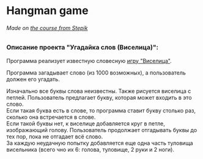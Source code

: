 # Hangman game
###### Made on [the course from Stepik](https://stepik.org/course/58852/info)

### Описание проекта "Угадайка слов (Виселица)": 

Программа реализует известную словесную [игру "Виселица"](https://ru.wikipedia.org/wiki/%D0%92%D0%B8%D1%81%D0%B5%D0%BB%D0%B8%D1%86%D0%B0_(%D0%B8%D0%B3%D1%80%D0%B0)).

Программа загадывает слово (из 1000 возможных), а пользователь должен его угадать.  

Изначально все буквы слова неизвестны. Также рисуется виселица с петлей. Пользователь предлагает букву, которая может входить в это слово.  
Если такая буква есть в слове, то программа ставит букву столько раз, сколько она встречается в слове.  
Если такой буквы нет, к виселице добавляется круг в петле, изображающий голову. Пользователь продолжает отгадывать буквы до тех пор, пока не отгадает всё слово.  
За каждую неудачную попытку добавляется еще одна часть туловища висельника (всего чно их 6: голова, туловище, 2 руки и 2 ноги).